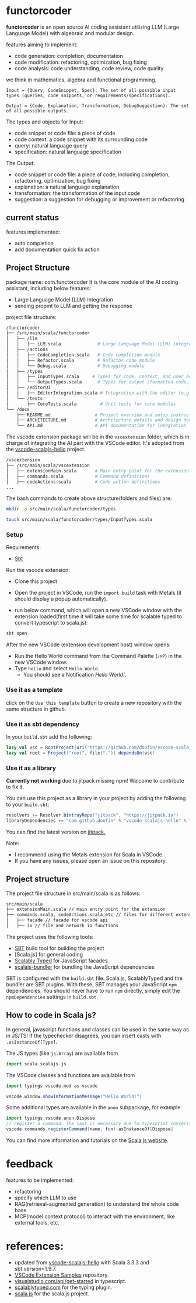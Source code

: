 # functorcoder
**functorcoder** is an open source AI coding assistant utilizing LLM (Large Language Model) with algebraic and modular design.

features aiming to implement:
- code generation: completion, documentation
- code modification: refactoring, optimization, bug fixing
- code analysis: code understanding, code review, code quality

we think in mathematics, algebra and functional programming.

    Input = {Query, CodeSnippet, Spec}: The set of all possible input types (queries, code snippets, or requirements/specifications).

    Output = {Code, Explanation, Transformation, DebugSuggestion}: The set of all possible outputs.

The types and objects for Input:
- code snippet or code file: a piece of code
- code context: a code snippet with its surrounding code
- query: natural language query 
- specification: natural language specification

The Output:
- code snippet or code file: a piece of code, including completion, refactoring, optimization, bug fixing
- explanation: a natural language explanation
- transformation: the transformation of the input code
- suggestion: a suggestion for debugging or improvement or refactoring

## current status
features implemented:
- auto completion
- add documentation quick fix action

## Project Structure
package name: com.functorcoder
It is the core module of the AI coding assistant, including below features:
- Large Language Model (LLM) integration
- sending propmt to LLM and getting the response


project file structure:
```bash
/functorcoder
├── /src/main/scala/functorcoder
│   ├── /llm
│   │   ├── LLM.scala              # Large Language Model (LLM) integration
│   ├── /actions
│   │   ├── CodeCompletion.scala   # Code completion module
│   │   ├── Refactor.scala         # Refactor code module
│   │   └── Debug.scala            # Debugging module
│   ├── /types
│   │   ├── InputTypes.scala     # Types for code, context, and user actions
│   │   └── OutputTypes.scala      # Types for output (formatted code, suggestions)
│   ├── /editorUI
│   │   ├── EditorIntegration.scala # Integration with the editor (e.g., VSCode)
│   └── /tests
│       ├── CoreTests.scala         # Unit tests for core modules
└── /docs
    ├── README.md                 # Project overview and setup instructions
    ├── ARCHITECTURE.md           # Architecture details and design decisions
    └── API.md                    # API documentation for integration
```

The vscode extension package will be in the `vscextension` folder, which is in charge of integrating the AI part with the VSCode editor. It's adopted from the [vscode-scalajs-hello](https://github.com/doofin/vscode-scalajs-hello) project.

```bash
/vscextension
├── /src/main/scala/vscextension
│   ├── extensionMain.scala       # Main entry point for the extension
│   ├── commands.scala            # Command definitions
│   ├── codeActions.scala         # Code action definitions
...
```


The bash commands to create above structure(folders and files) are:
```bash
mkdir -p src/main/scala/functorcoder/types

touch src/main/scala/functorcoder/types/InputTypes.scala
```

### Setup
Requirements:
 - [Sbt](https://www.scala-sbt.org/download.html)


Run the vscode extension:
* Clone this project
* Open the project in VSCode, run the `import build` task with Metals (it should display a popup automatically).

* run below command, which will open a new VSCode window with the extension loaded(first time it will take some time for scalable typed to convert typescript to scala.js):
```bash
sbt open
```

After the new VSCode (extension development host) window opens:
* Run the Hello World command from the Command Palette (`⇧⌘P`) in the new VSCode window.
* Type `hello` and select `Hello World`.
  * You should see a Notification _Hello World!_.


### Use it as a template
click on the `Use this template` button to create a new repository with the same structure in github.

### Use it as sbt dependency
In your `build.sbt` add the following:
```scala
lazy val vsc = RootProject(uri("https://github.com/doofin/vscode-scalajs-hello.git")) 
lazy val root = Project("root", file(".")) dependsOn(vsc)
```

### Use it as a library
**Currently not working** due to jitpack missing npm! Welcome to contribute to fix it.

You can use this project as a library in your project by adding the following to your `build.sbt`:
```scala
resolvers += Resolver.bintrayRepo("jitpack", "https://jitpack.io")
libraryDependencies += "com.github.doofin" % "vscode-scalajs-hello" % "master-SNAPSHOT" // might be wrong
```

You can find the latest version on
[jitpack.](https://jitpack.io/#doofin/vscode-scalajs-hello)

Note: 
 - I recommend using the Metals extension for Scala in VSCode.
 - If you have any issues, please open an issue on this repository.

## Project structure
The project file structure in src/main/scala is as follows:
```bash
src/main/scala
├── extensionMain.scala // main entry point for the extension
├── commands.scala, codeActions.scala,etc // files for different extension features
│   ├── facade // facade for vscode api
│   ├── io // file and network io functions
```


The project uses the following tools:
* [SBT] build tool for building the project
* [Scala.js] for general coding
* [Scalably Typed] for JavaScript facades
* [scalajs-bundler] for bundling the JavaScript dependencies

SBT is configured with the `build.sbt` file. Scala.js, ScalablyTyped and the bundler are SBT plugins. With these, SBT manages your JavaScript `npm` dependencies. You should never have to run `npm` directly, simply edit the `npmDependencies` settings in `build.sbt`.

[accessible-scala]: https://marketplace.visualstudio.com/items?itemName=scala-center.accessible-scala
[helloworld-minimal-sample]: https://github.com/Microsoft/vscode-extension-samples/tree/master/helloworld-minimal-sample
[Scalably Typed]: https://github.com/ScalablyTyped/Converter
[SBT]: https://www.scala-sbt.org
[ScalaJS]: http://www.scala-js.org
[scalajs-bundler]: https://github.com/scalacenter/scalajs-bundler

## How to code in Scala js?

In general, javascript functions and classes can be used in the same way as in JS/TS!
If the typechecker disagrees, you can insert casts with `.asInstanceOf[Type]`.

The JS types (like `js.Array`) are available from
```scala
import scala.scalajs.js
```

The VSCode classes and functions are available from
```scala
import typings.vscode.mod as vscode

vscode.window.showInformationMessage("Hello World!")
```

Some additional types are available in the `anon` subpackage, for example:
```scala
import typings.vscode.anon.Dispose
// register a command. The cast is necessary due to typescript conversion limitations.
vscode.commands.registerCommand(name, fun).asInstanceOf[Dispose]
```

You can find more information and tutorials on the [Scala.js website](https://www.scala-js.org/).

# feedback
features to be implemented:
- refactoring
- specify which LLM to use
- RAG(retrieval-augmented generation) to understand the whole code base
- MCP(model context protocol) to interact with the environment, like external tools, etc.


# references:
 - updated from [vscode-scalajs-hello](https://github.com/pme123/vscode-scalajs-hello) with Scala 3.3.3 and sbt.version=1.9.7.
 - [VSCode Extension Samples](https://github.com/microsoft/vscode-extension-samples) repository.
 - [visualstudio.com/api/get-started](https://code.visualstudio.com/api/get-started/your-first-extension) in typescript.
 - [scalablytyped.com](https://scalablytyped.org/docs/plugin) for the typing plugin.
 - [scala js](https://www.scala-js.org/doc/project/) for the scala.js project.
